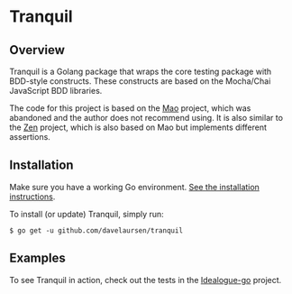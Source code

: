 # Tranquil

## Overview
Tranquil is a Golang package that wraps the core testing package with BDD-style constructs. These
constructs are based on the Mocha/Chai JavaScript BDD libraries.

The code for this project is based on the [Mao](https://github.com/azer/mao) project, which was abandoned
and the author does not recommend using. It is also similar to the [Zen](https://github.com/pranavraja/zen)
project, which is also based on Mao but implements different assertions.

## Installation

Make sure you have a working Go environment. [See the installation instructions](http://golang.org/doc/install.html).

To install (or update) Tranquil, simply run:

```
$ go get -u github.com/davelaursen/tranquil
```

## Examples

To see Tranquil in action, check out the tests in the [Idealogue-go](https://github.com/davelausen/idealogue-go) project.

